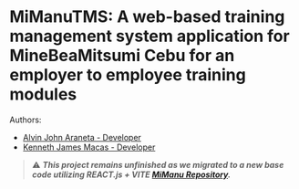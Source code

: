 # MiManuTMS: A web-based training management system application for MineBeaMitsumi Cebu for an employer to employee training modules

Authors: 
- [Alvin John Araneta -  Developer](https://github.com/ajiwnl)
- [Kenneth James Macas - Developer](https://github.com/soliken1)


> ⚠️ **_This project remains unfinished as we migrated to a new base code utilizing REACT.js + VITE [MiManu Repository](https://github.com/soliken1/Mimanu-React)._**
